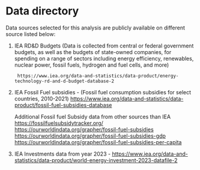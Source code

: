 # Data directory

Data sources selected for this analysis are publicly available on different source listed below: 

1. IEA RD&D Budgets (Data is collected from central or federal government budgets, as well as the budgets of state-owned companies, for spending on a range of sectors including energy efficiency, renewables, nuclear power, fossil fuels, hydrogen and fuel cells, and more) 

		https://www.iea.org/data-and-statistics/data-product/energy-technology-rd-and-d-budget-database-2

2. IEA Fossil Fuel subsidies - 
	(Fossil fuel consumption subsidies for select countries, 2010-2021)
		https://www.iea.org/data-and-statistics/data-product/fossil-fuel-subsidies-database

	Additional Fossil fuel Subsidy data from other sources than IEA
		https://fossilfuelsubsidytracker.org/	
		https://ourworldindata.org/grapher/fossil-fuel-subsidies	
		https://ourworldindata.org/grapher/fossil-fuel-subsidies-gdp
		https://ourworldindata.org/grapher/fossil-fuel-subsidies-per-capita

3.	IEA Investments data from year 2023 - 
		https://www.iea.org/data-and-statistics/data-product/world-energy-investment-2023-datafile-2 

